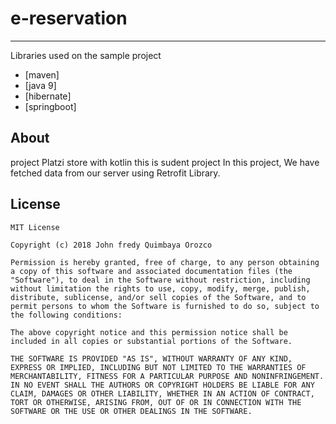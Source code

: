 # e-reservation
-------------

Libraries used on the sample project
* [maven]
* [java 9]
* [hibernate]
* [springboot]


## About
project  Platzi store with kotlin this is sudent project
In this project, We have fetched data from our server using Retrofit Library.

## License
```
MIT License

Copyright (c) 2018 John fredy Quimbaya Orozco

Permission is hereby granted, free of charge, to any person obtaining a copy of this software and associated documentation files (the "Software"), to deal in the Software without restriction, including without limitation the rights to use, copy, modify, merge, publish, distribute, sublicense, and/or sell copies of the Software, and to permit persons to whom the Software is furnished to do so, subject to the following conditions:

The above copyright notice and this permission notice shall be included in all copies or substantial portions of the Software.

THE SOFTWARE IS PROVIDED "AS IS", WITHOUT WARRANTY OF ANY KIND, EXPRESS OR IMPLIED, INCLUDING BUT NOT LIMITED TO THE WARRANTIES OF MERCHANTABILITY, FITNESS FOR A PARTICULAR PURPOSE AND NONINFRINGEMENT. IN NO EVENT SHALL THE AUTHORS OR COPYRIGHT HOLDERS BE LIABLE FOR ANY CLAIM, DAMAGES OR OTHER LIABILITY, WHETHER IN AN ACTION OF CONTRACT, TORT OR OTHERWISE, ARISING FROM, OUT OF OR IN CONNECTION WITH THE SOFTWARE OR THE USE OR OTHER DEALINGS IN THE SOFTWARE.
```

